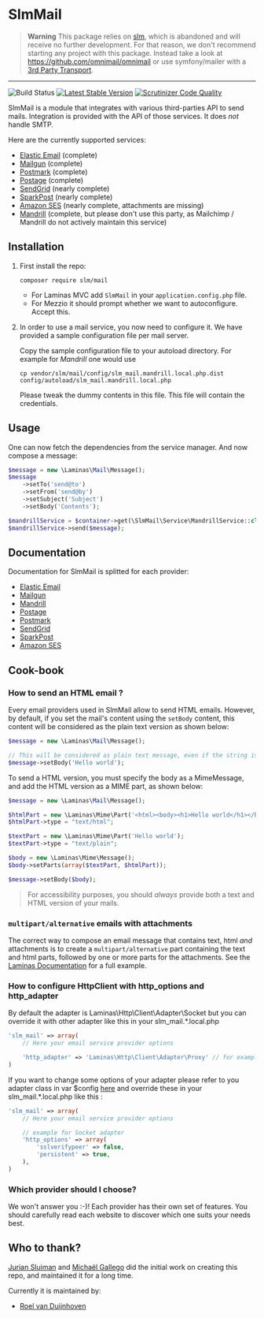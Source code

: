 SlmMail
=======

> **Warning** This package relies on [slm](https://github.com/laminas/laminas-mail), which is abandoned and will receive no further development. For that reason, we don't recommend starting any project with this package. Instead take a look at https://github.com/omnimail/omnimail or use symfony/mailer with a [3rd Party Transport](https://symfony.com/doc/current/mailer.html#using-a-3rd-party-transport).

---

![Build Status](https://github.com/JouwWeb/SlmMail/actions/workflows/ci.yml/badge.svg)
[![Latest Stable Version](https://poser.pugx.org/slm/mail/v/stable.png)](https://packagist.org/packages/slm/mail)
[![Scrutinizer Code Quality](https://scrutinizer-ci.com/g/JouwWeb/SlmMail/badges/quality-score.png?b=master)](https://scrutinizer-ci.com/g/JouwWeb/SlmMail/?branch=master)

SlmMail is a module that integrates with various third-parties API to send mails. Integration is provided with the
API of those services. It does _not_ handle SMTP.

Here are the currently supported services:

* [Elastic Email](http://elasticemail.com) (complete)
* [Mailgun](http://www.mailgun.com) (complete)
* [Postmark](https://postmarkapp.com) (complete)
* [Postage](http://postageapp.com) (complete)
* [SendGrid](http://sendgrid.com) (nearly complete)
* [SparkPost](http://sparkpost.com) (nearly complete)
* [Amazon SES](http://aws.amazon.com/ses) (nearly complete, attachments are missing)
* [Mandrill](http://mandrill.com) (complete, but please don't use this party, as Mailchimp / Mandrill do not actively maintain this service)

Installation
------------

1. First install the repo: 

   `composer require slm/mail`
    
   - For Laminas MVC add `SlmMail` in your `application.config.php` file.
   - For Mezzio it should prompt whether we want to autoconfigure. Accept this. 

2. In order to use a mail service, you now need to configure it. We have provided a sample configuration file per mail server.

   Copy the sample configuration file to your autoload directory. For example for _Mandrill_ one would use
   
   `cp vendor/slm/mail/config/slm_mail.mandrill.local.php.dist config/autoload/slm_mail.mandrill.local.php`
  
   Please tweak the dummy contents in this file. This file will contain the credentials.

Usage 
-----

One can now fetch the dependencies from the service manager. And now compose a message:

```php
$message = new \Laminas\Mail\Message();
$message
    ->setTo('send@to')
    ->setFrom('send@by')
    ->setSubject('Subject')
    ->setBody('Contents');

$mandrillService = $container->get(\SlmMail\Service\MandrillService::class);
$mandrillService->send($message);
```` 

Documentation
-------------

Documentation for SlmMail is splitted for each provider:

* [Elastic Email](/docs/ElasticEmail.md)
* [Mailgun](/docs/Mailgun.md)
* [Mandrill](/docs/Mandrill.md)
* [Postage](/docs/Postage.md)
* [Postmark](/docs/Postmark.md)
* [SendGrid](/docs/SendGrid.md)
* [SparkPost](/docs/SparkPost.md)
* [Amazon SES](/docs/Ses.md)

Cook-book
---------

### How to send an HTML email ?

Every email providers used in SlmMail allow to send HTML emails. However, by default, if you set the mail's content
using the `setBody` content, this content will be considered as the plain text version as shown below:

```php
$message = new \Laminas\Mail\Message();

// This will be considered as plain text message, even if the string is valid HTML code
$message->setBody('Hello world');
```

To send a HTML version, you must specify the body as a MimeMessage, and add the HTML version as a MIME part, as
shown below:

```php
$message = new \Laminas\Mail\Message();

$htmlPart = new \Laminas\Mime\Part('<html><body><h1>Hello world</h1></body></html>');
$htmlPart->type = "text/html";

$textPart = new \Laminas\Mime\Part('Hello world');
$textPart->type = "text/plain";

$body = new \Laminas\Mime\Message();
$body->setParts(array($textPart, $htmlPart));

$message->setBody($body);
```

> For accessibility purposes, you should *always* provide both a text and HTML version of your mails.

### `multipart/alternative` emails with attachments

The correct way to compose an email message that contains text, html _and_ attachments is to create a 
`multipart/alternative` part containing the text and html parts, followed by one or more parts for the attachments. See
the [Laminas Documentation](https://docs.laminas.dev/laminas-mail/message/attachments/#multipartalternative-emails-with-attachments)
for a full example.

### How to configure HttpClient with http_options and http_adapter

By default the adapter is Laminas\Http\Client\Adapter\Socket but you can override it with other adapter like this in your slm_mail.*.local.php

```php
'slm_mail' => array(
    // Here your email service provider options

    'http_adapter' => 'Laminas\Http\Client\Adapter\Proxy' // for example
)
```

If you want to change some options of your adapter please refer to you adapter class in var $config [here](https://github.com/laminas/laminas-http/tree/master/src/Client/Adapter) and override these in your slm_mail.*.local.php like this :

```php
'slm_mail' => array(
    // Here your email service provider options

    // example for Socket adapter
    'http_options' => array(
        'sslverifypeer' => false,
        'persistent' => true,
    ),
)
```

### Which provider should I choose?

We won't answer you :-)! Each provider has their own set of features. You should carefully read each website
to discover which one suits your needs best.

Who to thank?
-------------

[Jurian Sluiman](https://github.com/juriansluiman) and [Michaël Gallego](https://github.com/bakura10) did the initial work on creating this repo, and maintained it for a long time. 

Currently it is maintained by:

* [Roel van Duijnhoven](https://github.com/roelvanduijnhoven)
